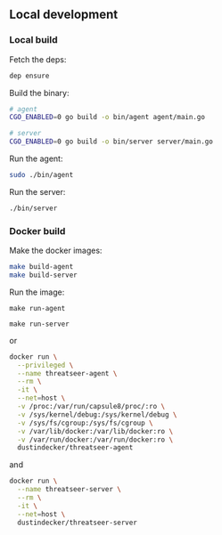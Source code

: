 ## Local development

### Local build

Fetch the deps:

``` bash
dep ensure
```

Build the binary:

``` bash
# agent
CGO_ENABLED=0 go build -o bin/agent agent/main.go

# server
CGO_ENABLED=0 go build -o bin/server server/main.go
```

Run the agent:

``` bash
sudo ./bin/agent
```

Run the server:

``` bash
./bin/server
```

### Docker build

Make the docker images:

``` bash
make build-agent
make build-server
```

Run the image:

`make run-agent`

`make run-server`

or

``` bash
docker run \
  --privileged \
  --name threatseer-agent \
  --rm \
  -it \
  --net=host \
  -v /proc:/var/run/capsule8/proc/:ro \
  -v /sys/kernel/debug:/sys/kernel/debug \
  -v /sys/fs/cgroup:/sys/fs/cgroup \
  -v /var/lib/docker:/var/lib/docker:ro \
  -v /var/run/docker:/var/run/docker:ro \
  dustindecker/threatseer-agent
```

and 

```bash
docker run \
  --name threatseer-server \
  --rm \
  -it \
  --net=host \
  dustindecker/threatseer-server
```